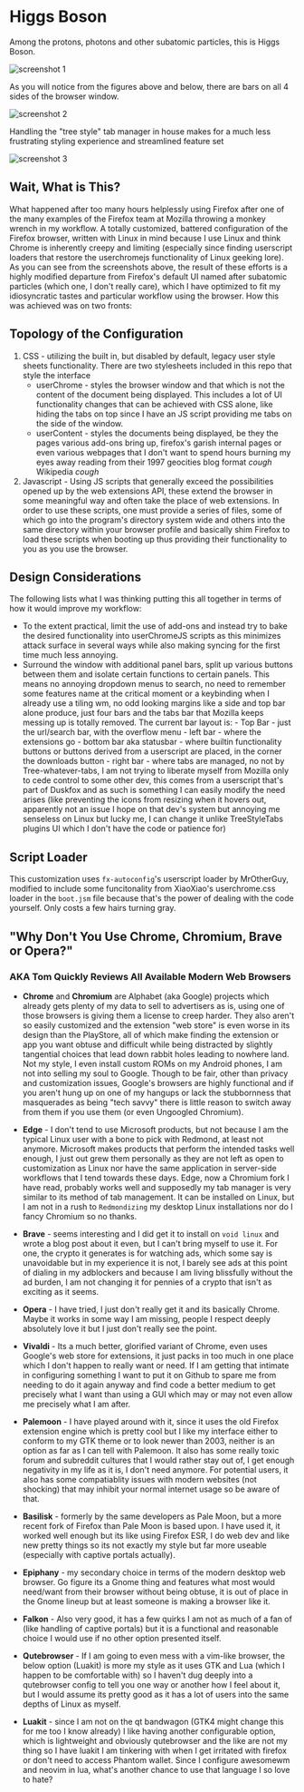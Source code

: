# Higgs Boson 

Among the protons, photons and other subatomic particles, this is Higgs Boson.  

<img src="assets/1.png" alt="screenshot 1">

<p>As you will notice from the figures above and below, there are bars on all 4 sides of the browser window.</p>

<img src="assets/2.png" alt="screenshot 2">
<p>Handling the "tree style" tab manager in house makes for a much less frustrating styling experience and streamlined feature set</p>
<img src="assets/3.png" alt="screenshot 3">

## Wait, What is This?

What happened after too many hours helplessly using Firefox after one of the many examples of the Firefox team at Mozilla throwing a monkey wrench in my workflow. A totally customized, battered configuration of the Firefox browser, written with Linux in mind because I use Linux and think Chrome is inherently creepy and limiting (especially since finding userscript loaders that restore the userchromejs functionality of Linux geeking lore). As you can see from the screenshots above, the result of these efforts is a highly modified departure from Firefox's default UI named after subatomic particles (which one, I don't really care), which I have optimized to fit my idiosyncratic tastes and particular workflow using the browser. How this was achieved was on two fronts:

## Topology of the Configuration

1. CSS - utilizing the built in, but disabled by default, legacy user style sheets functionality. There are two stylesheets included in this repo that style the interface
   - userChrome - styles the browser window and that which is not the content of the document being displayed. This includes a lot of UI functionality changes that can be achieved with CSS alone, like hiding the tabs on top since I have an JS script providing me tabs on the side of the window.
   - userContent - styles the documents being displayed, be they the pages various add-ons bring up, firefox's garish internal pages or even various webpages that I don't want to spend hours burning my eyes away reading from their 1997 geocities blog format _cough_ Wikipedia _cough_
2. Javascript - Using JS scripts that generally exceed the possibilities opened up by the web extensions API, these extend the browser in some meaningful way and often take the place of web extensions. In order to use these scripts, one must provide a series of files, some of which go into the program's directory system wide and others into the same directory within your browser profile and basically shim Firefox to load these scripts when booting up thus providing their functionality to you as you use the browser.

## Design Considerations

The following lists what I was thinking putting this all together in terms of how it would improve my workflow:

- To the extent practical, limit the use of add-ons and instead try to bake the desired functionality into userChromeJS scripts as this minimizes attack surface in several ways while also making syncing for the first time much less annoying.
- Surround the window with additional panel bars, split up various buttons between them and isolate certain functions to certain panels. This means no annoying dropdown menus to search, no need to remember some features name at the critical moment or a keybinding when I already use a tiling wm, no odd looking margins like a side and top bar alone produce, just four bars and the tabs bar that Mozilla keeps messing up is totally removed. The current bar layout is: - Top Bar - just the url/search bar, with the overflow menu - left bar - where the extensions go - bottom bar aka statusbar - where builtin functionality buttons or buttons derived from a userscript are placed, in the corner the downloads button - right bar - where tabs are managed, no not by Tree-whatever-tabs, I am not trying to liberate myself from Mozilla only to cede control to some other dev, this comes from a userscript that's part of Duskfox and as such is something I can easily modify the need arises (like preventing the icons from resizing when it hovers out, apparently not an issue I hope on that dev's system but annoying me senseless on Linux but lucky me, I can change it unlike TreeStyleTabs plugins UI which I don't have the code or patience for)

## Script Loader

This customization uses `fx-autoconfig`'s userscript loader by MrOtherGuy, modified to include some funcitonality from XiaoXiao's userchrome.css loader in the `boot.jsm` file because that's the power of dealing with the code yourself. Only costs a few hairs turning gray.

## "Why Don't You Use Chrome, Chromium, Brave or Opera?"

### AKA Tom Quickly Reviews All Available Modern Web Browsers

- **Chrome** and **Chromium** are Alphabet (aka Google) projects which already gets plenty of my data to sell to advertisers as is, using one of those browsers is giving them a license to creep harder. They also aren't so easily customized and the extension "web store" is even worse in its design than the PlayStore, all of which make finding the extension or app you want obtuse and difficult while being distracted by slightly tangential choices that lead down rabbit holes leading to nowhere land. Not my style, I even install custom ROMs on my Android phones, I am not into selling my soul to Google. Though to be fair, other than privacy and customization issues, Google's browsers are highly functional and if you aren't hung up on one of my hangups or lack the stubbornness that masquerades as being "tech savvy" there is little reason to switch away from them if you use them (or even Ungoogled Chromium).

- **Edge** - I don't tend to use Microsoft products, but not because I am the typical Linux user with a bone to pick with Redmond, at least not anymore. Microsoft makes products that perform the intended tasks well enough, I just out grew them personally as they are not left as open to customization as Linux nor have the same application in server-side workflows that I tend towards these days. Edge, now a Chromium fork I have read, probably works well and supposedly my tab manager is very similar to its method of tab management. It can be installed on Linux, but I am not in a rush to `Redmondizing` my desktop Linux installations nor do I fancy Chromium so no thanks.

- **Brave** - seems interesting and I did get it to install on `void linux` and wrote a blog post about it even, but I can't bring myself to use it. For one, the crypto it generates is for watching ads, which some say is unavoidable but in my experience it is not, I barely see ads at this point of dialing in my adblockers and because I am living blissfully without the ad burden, I am not changing it for pennies of a crypto that isn't as exciting as it seems.

- **Opera** - I have tried, I just don't really get it and its basically Chrome. Maybe it works in some way I am missing, people I respect deeply absolutely love it but I just don't really see the point.

- **Vivaldi** - Its a much better, glorified variant of Chrome, even uses Google's web store for extensions, it just packs in too much in one place which I don't happen to really want or need. If I am getting that intimate in configuring something I want to put it on Github to spare me from needing to do it again anyway and find code a better medium to get precisely what I want than using a GUI which may or may not even allow me precisely what I am after.

- **Palemoon** - I have played around with it, since it uses the old Firefox extension engine which is pretty cool but I like my interface either to conform to my GTK theme or to look newer than 2003, neither is an option as far as I can tell with Palemoon. It also has some really toxic forum and subreddit cultures that I would rather stay out of, I get enough negativity in my life as it is, I don't need anymore. For potential users, it also has some compatiablity issues with modern websites (not shocking) that may inhibit your normal internet usage so be aware of that.

- **Basilisk** - formerly by the same developers as Pale Moon, but a more recent fork of Firefox than Pale Moon is based upon. I have used it, it worked well enough but its like using Firefox ESR, I do web dev and like new pretty things so its not exactly my style but far more useable (especially with captive portals actually).

- **Epiphany** - my secondary choice in terms of the modern desktop web browser. Go figure its a Gnome thing and features what most would need/want from their browser without being obtuse, it is out of place in the Gnome lineup but at least someone is making a browser like it.

- **Falkon** - Also very good, it has a few quirks I am not as much of a fan of (like handling of captive portals) but it is a functional and reasonable choice I would use if no other option presented itself.

- **Qutebrowser** - If I am going to even mess with a vim-like browser, the below option (Luakit) is more my style as it uses GTK and Lua (which I happen to be comfortable with) so I haven't dug deeply into a qutebrowser config to tell you one way or another how I feel about it, but I would assume its pretty good as it has a lot of users into the same depths of Linux as myself.

- **Luakit** - since I am not on the qt bandwagon (GTK4 might change this for me too I know already) I like having another configurable option, which is lightweight and obviously qutebrowser and the like are not my thing so I have luakit I am tinkering with when I get irritated with firefox or don't need to access Phantom wallet. Since I configure awesomewm and neovim in lua, what's another chance to use that language I so love to hate?
